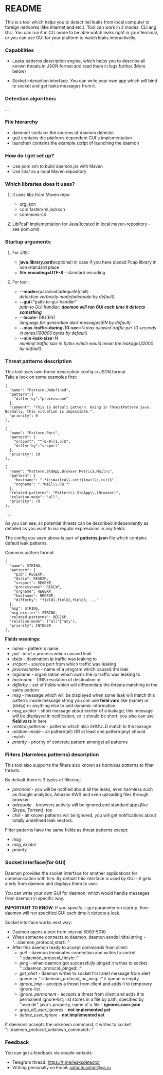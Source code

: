 # README #

This is a tool which helps you to detect net leaks from local computer to foreign networks (like Internet and etc.). Tool can work in 2 modes: CLI ang GUI.
You can run it in CLI mode to be able watch leaks right in your terminal, or you can use GUI for your platform to watch leaks interactivelly.

### Capabilities ###

 + Leaks patterns description engine, which helps you to describe all known threats in JSON format and read them in logs further.(More below)

 + Socket interaction interface. You can write your own app which will bind to socket and get leaks messages from it.

### Detection algorithms ###

...

### File hierarchy ###

 + daemon/ contains the sources of daemon detector
 + gui/ contains the platform-dependent GUI`s implementation
 + launcher/ contains the example script of launching the daemon

### How do I get set up? ###

* Use pom.xml to build daemon.jar with Maven
* Use libs/ as a local Maven repository

### Which libraries does it uses? ###

 1. It uses libs from Maven repo:
    + org.json
    + com.fasterxml.jackson
    + commons-cli

 2. LibPcaP implementation for Java(located in local maven-repository - see pom.xml) 

### Startup arguments ###

 1. For JRE:
    + **java.library.path**(optional) in case if you have placed Pcap library in non-standard place
    + **file.encoding=UTF-8** - standard encoding
    
 2. For tool:
    + **--mode**=(paranoid|adequate|chill)  
    _detection verbosity mode(adequate by default)_
    + **--gui**="path-to-gui-handler"  
    *path to GUI handler; __daemon will run GUI each time it detects something__*
    + **--locale**=(RU|EN)  
    _language for generation alert messages(EN by default)_
    + **--max-traffic-during-10-sec**=N 
    _max allowed traffic per 10 seconds in bytes(100000 bytes by default)_ 
    + **--min-leak-size**=N  
     _minimal traffic size in bytes which would mean the leakage(32000 by default)_

### Threat patterns description ###

This tool uses own threat description config in JSON format.  
Take a look on some examples first:

    {
      "name": "Pattern.Undefined",
      "pattern":{
        "differ-by":"processname"
      },
      "comment": "This is default pattern. Using in ThreatPattern.java. Normally, this situation is impossible.",
      "priority": 0
    },

    {
      "name": "Pattern.Port",
      "pattern": {
        "srcport": "^[0-9]{1,5}$",
        "differ-by":"srcport"
      },
      "priority": 10
    },
    
    {
      "name": "Pattern.StdApp.Browser.Metrica.Mailru",
      "pattern": {
        "hostname": ".*((smailru\\.net)|(mail\\.ru))$",
        "orgname": ".*Mail\\.Ru.*"
      },
      "related-patterns": "Pattern\\.StdApp\\.(Browser)",
      "relation-mode": "all",
      "priority": 70
    },
    
    ...
    
As you can see, all potential threats can be described independently as detailed
as you want to via regular expressions in any fields

The config you seen above is part of **patterns.json** file which contains 
default leak patterns.

Common pattern format:

    {
      "name": STRING,
      "pattern": {
        "pid": REGEXP,
        "dstip": REGEXP,
        "srcport": REGEXP,
        "processname": REGEXP,
        "orgname": REGEXP,
        "hostname": REGEXP,
        "differby": "field1,field2,field3, ..."
      },
      "msg": STRING,
      "msg_exciter": STRING,
      "related-patterns": REGEXP,
      "relation-mode": ("all"|"any"),
      "priority": INTEGER
    },

**Fields meanings:**

 + _name_ - pattern`s name  
 + _pid_ - id of a process which caused leak
 + _dstip_ - destination ip traffic was leaking to  
 + _srcport_ - source port from which traffic was leaking  
 + _processname_ - name of a program which caused the leak  
 + _orgname_ - organization which owns the ip traffic was leaking to  
 + _hostname_ - DNS resolution of destination ip  
 + _differby_ - set of fields which will differentiate the threats matching to the same pattern
 + _msg_ - message which will be displayed when some leak will match this pattern;
  inside message string you can use **field vars** like {name} or {dstip} or anything else 
  to add dynamic information
 + _msg_exciter_ - short message about exciter of a leakage; this message will be
 displayed in notification, so it should be short; you also can use **field vars** in here  
 + _related-patterns_ - patterns which also SHOULD match to the leakage
 + _relation-mode_ - all pattern(all) OR at least one pattern(any) should match
 + _priority_ - priority of concrete pattern amongst all patterns

### Filters (Harmless patterns) description ###

This tool also supports the filters also known as _harmless patterns_
to filter threats.

By default there is 3 types of filtering:
 + _paranoid_ - you will be notified about all the leaks, even harmless such as 
 Google analytics, Amazon AWS and even uploading files through browser.
 + _adequate_ - browsers activity will be ignored and 
 standard apps(like Skype, Torrent), too
 + _chill_ - all known patterns will be ignored, you will get
 notifications about totally undefined leak vectors.

Filter patterns have the same fields as threat patterns except:

 + _msg_
 + _msg_exciter_
 + _priority_

### Socket interface(for GUI) ###

Daemon provides the socket interface for another applications
for communication with him. By default this interface is used
by GUI - it gets alerts from daemon and displays them to user.

You can write your own GUI for daemon, which would handle
messages from daemon in specific way.

__IMPORTANT TO KNOW__: If you specify *--gui* parameter on startup, then
 daemon will run specified GUI each time it detects a leak.
 
Socket interface works next way:

 * Daemon opens a port from interval 5000-5010
 * When someone connects to daemon, daemon sends initial string - ":::daemon_protocol_start:::"
 * After this daemon ready to accept commands from client:
    + *quit* - daemon terminates connection and 
    writes to socket ":::daemon_protocol_finish:::"
    + *ping* - when daemon got successfully pinged it 
    writes to socket ":::daemon_protocol_pinged:::"
    + *get_alert* - daemon writes to socket first 
    alert message from alert queue or ":::daemon_protocol_no_msg:::" if queue is empty
    + *ignore_tmp* - accepts a threat from client 
    and adds it to temporary ignore-list
    + *ignore_permanent* - accepts a threat from client 
    and adds it to permanent ignore-list; 
    list stores in a file by path, specified by "user.dir" java`s property,
    name of a file - **ignores.user.json**
    + *grab_all_user_ignores* - **not implemented yet**
    + *delete_user_ignore* - **not implemented yet**
    
If daemons accepts the unknown command, it writes to socket 
":::daemon_protocol_unknown_command:::" 

### Feedback ###

You can get a feedback via couple variants:

 + Telegram thread: https://t.me/leaksdetector
 + Writing personally on Email: antochi.anton@ya.ru